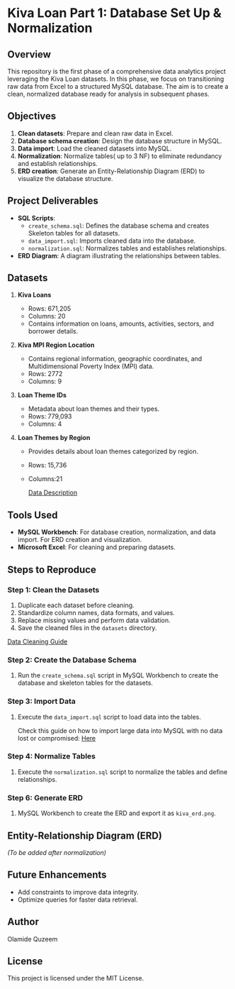 # Kiva Loan Part 1: Database Set Up & Normalization

## Overview
This repository is the first phase of a comprehensive data analytics project leveraging the Kiva Loan datasets. In this phase, we focus on transitioning raw data from Excel to a structured MySQL database. The aim is to create a clean, normalized database ready for analysis in subsequent phases.

## Objectives
1. **Clean datasets**: Prepare and clean raw data in Excel.
2. **Database schema creation**: Design the database structure in MySQL.
3. **Data import**: Load the cleaned datasets into MySQL.
4. **Normalization**: Normalize tables( up to 3 NF) to eliminate redundancy and establish relationships.
5. **ERD creation**: Generate an Entity-Relationship Diagram (ERD) to visualize the database structure.

## Project Deliverables
- **SQL Scripts**:
  - `create_schema.sql`: Defines the database schema and creates Skeleton tables for all datasets.
  - `data_import.sql`: Imports cleaned data into the database.
  - `normalization.sql`: Normalizes tables and establishes relationships.
- **ERD Diagram**: A diagram illustrating the relationships between tables.

## Datasets
1. **Kiva Loans**
   - Rows: 671,205
   - Columns: 20
   - Contains information on loans, amounts, activities, sectors, and borrower details.

2. **Kiva MPI Region Location**
   - Contains regional information, geographic coordinates, and Multidimensional Poverty Index (MPI) data.
   - Rows: 2772
   - Columns: 9

3. **Loan Theme IDs**
   - Metadata about loan themes and their types.
   - Rows: 779,093
   - Columns: 4

4. **Loan Themes by Region**
   - Provides details about loan themes categorized by region.
   - Rows: 15,736
   - Columns:21

     [Data Description](https://www.kaggle.com/datasets/kiva/data-science-for-good-kiva-crowdfunding/discussion/50585)


## Tools Used
- **MySQL Workbench**: For database creation, normalization, and data import. For ERD creation and visualization.
- **Microsoft Excel**: For cleaning and preparing datasets.

## Steps to Reproduce
### Step 1: Clean the Datasets
1. Duplicate each dataset before cleaning.
2. Standardize column names, data formats, and values.
3. Replace missing values and perform data validation.
4. Save the cleaned files in the `datasets` directory.

[Data Cleaning Guide](https://docs.google.com/document/d/1y62B00UQGHPAPTWj97wmnqRV6iCbU5CdjMweo4xGkok/edit?usp=sharing)

### Step 2: Create the Database Schema
1. Run the `create_schema.sql` script in MySQL Workbench to create the database and skeleton tables for the datasets.


### Step 3: Import Data
1. Execute the `data_import.sql` script to load data into the tables.
   
   Check this guide on how to import large data into MySQL with no data lost or compromised: [Here](https://medium.com/@olamidequzeem91/import-600k-excel-rows-to-mysql-no-data-compromised-in-under-a-minute-with-zero-data-loss-12bf32cc2540) 

### Step 4: Normalize Tables
1. Execute the `normalization.sql` script to normalize the tables and define relationships.

### Step 6: Generate ERD
1. MySQL Workbench to create the ERD and export it as `kiva_erd.png`.

## Entity-Relationship Diagram (ERD)
_(To be added after normalization)_

## Future Enhancements
- Add constraints to improve data integrity.
- Optimize queries for faster data retrieval.

## Author
Olamide Quzeem

## License
This project is licensed under the MIT License.

